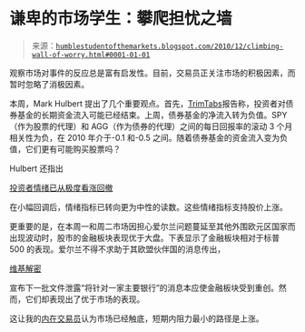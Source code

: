 <!--yml

分类：未分类

日期：2024-05-18 04:28:34

-->

# 谦卑的市场学生：攀爬担忧之墙

> 来源：[`humblestudentofthemarkets.blogspot.com/2010/12/climbing-wall-of-worry.html#0001-01-01`](https://humblestudentofthemarkets.blogspot.com/2010/12/climbing-wall-of-worry.html#0001-01-01)

观察市场对事件的反应总是富有启发性。目前，交易员正关注市场的积极因素，而暂时忽略了消极因素。

本周，Mark Hulbert 提出了几个重要观点。首先，[TrimTabs](http://www.marketwatch.com/story/the-shifting-tides-of-bond-fund-flows-2010-11-29)报告称，投资者对债券基金的长期资金流入可能已经结束。上周，债券基金的净流入转为负值。SPY（作为股票的代理）和 AGG（作为债券的代理）之间的每日回报率的滚动 3 个月相关性为负，在 2010 年介于-0.1 和-0.5 之间。随着债券基金的资金流入变为负值，它们更有可能购买股票吗？

Hulbert 还指出

[投资者情绪已从极度看涨回撤](http://www.marketwatch.com/story/market-timers-reaction-to-the-correction-2010-12-01)

在小幅回调后，情绪指标已转向更为中性的读数。这些情绪指标支持股价上涨。

更重要的是，在本周一和周二市场因担心爱尔兰问题蔓延至其他外围欧元区国家而出现波动时，股市的金融板块表现优于大盘。下表显示了金融板块相对于标普 500 的表现。爱尔兰不得不求助于其欧盟伙伴国的消息传出，

[维基解密](http://www.theatlantic.com/business/archive/2010/11/wikileaks-targets-a-bank/67226/)

宣布下一批文件泄露“将针对一家主要银行”的消息本应使金融板块受到重创。然而，它们却表现出了优于市场的表现。

这让我的[内在交易员](http://humblestudentofthemarkets.blogspot.com/2010/11/markets-have-spoken.html)认为市场已经触底，短期内阻力最小的路径是上涨。
